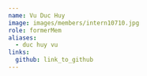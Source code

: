 ```yaml
---
name: Vu Duc Huy 
image: images/members/intern10710.jpg 
role: formerMem
aliases:
  - duc huy vu
links:
  github: link_to_github 
---
```

